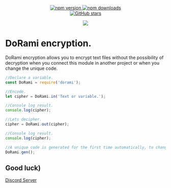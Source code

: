 <div align="center">
    <p>
        <div>
            <a href="https://www.npmjs.com/package/dorami">
                <img alt="npm version" src="https://img.shields.io/npm/v/dorami">
                <a>
                    <a href="https://www.npmjs.com/package/dorami">
                        <img src="https://img.shields.io/npm/dt/dorami.svg" alt="npm downloads">
                    </a>
        </div>
        <div>
            <a href="https://github.com/CFormen3000/dorami">
                <img alt="GitHub stars" src="https://img.shields.io/github/stars/CFormen3000/dorami?logo=github">
            </a>
        </div>
    </p>
    <p>
        <a href="https://nodei.co/npm/dorami/">
            <img src="https://nodei.co/npm/dorami.png?downloads=true&stars=true">
        </a>
    </p>
</div>

# DoRami encryption.
DoRami encryption allows you to encrypt text files without the possibility of decryption when you connect this module in another project or when you change the unique code.

```javascript
//Declare a variable.
const DoRami = require('dorami');

//Encode.
let cipher = DoRami.in('Text or variable.');

//Console log result.
console.log(cipher);

//Lets decipher.
cipher = DoRami.out(cipher);

//Console log result.
console.log(cipher);

//A unique code is generated for the first time automatically, to change it you need to use the function.
DoRami.gen();
```
## Good luck)
[Discord Server](https://discord.gg/d4rKqZs)

